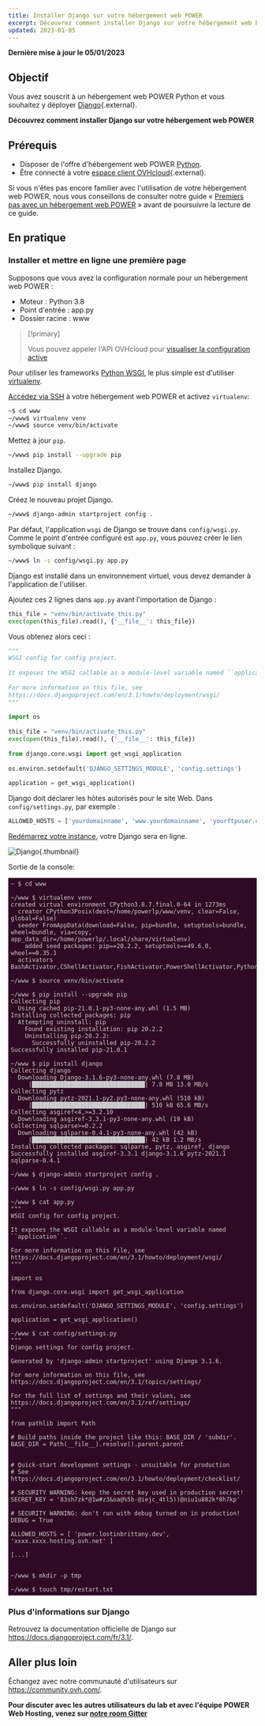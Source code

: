 ```yaml
---
title: Installer Django sur votre hébergement web POWER
excerpt: Découvrez comment installer Django sur votre hébergement web POWER
updated: 2023-01-05
---
```



<style>
 pre {
     font-size: 14px;
 }
 pre.console {
   background-color: #300A24; 
   color: #ccc;
   font-family: monospace;
   padding: 5px;
   margin-bottom: 5px;
 }
 pre.console code {
   border: solid 0px transparent;
   font-family: monospace !important;
 }
 .small {
     font-size: 0.75em;
 }
</style>

**Dernière mise à jour le 05/01/2023**

## Objectif

Vous avez souscrit à un hébergement web POWER Python et vous souhaitez y déployer [Django](https://www.djangoproject.com/){.external}.

**Découvrez comment installer Django sur votre hébergement web POWER**

## Prérequis

- Disposer de l'offre d'hébergement web POWER [Python](https://labs.ovh.com/managed-python).
- Être connecté à votre [espace client OVHcloud](https://www.ovh.com/auth/?action=gotomanager&from=https://www.ovh.com/fr/&ovhSubsidiary=fr){.external}.

Si vous n'êtes pas encore familier avec l'utilisation de votre hébergement web POWER, nous vous conseillons de consulter notre guide « [Premiers pas avec un hébergement web POWER](/pages/ovhcloud_labs/power_web_hosting/getting-started) » avant de poursuivre la lecture de ce guide.

## En pratique

### Installer et mettre en ligne une première page

Supposons que vous avez la configuration normale pour un hébergement web POWER :

- Moteur : Python 3.8
- Point d'entrée : app.py
- Dossier racine : www


> [!primary]
>
> Vous pouvez appeler l'API OVHcloud pour [visualiser la configuration active](/pages/ovhcloud_labs/power_web_hosting/getting-started#api-get-active-configuration)

Pour utiliser les frameworks [Python WSGI](https://www.fullstackpython.com/wsgi-servers.html), le plus simple est d'utiliser [virtualenv](https://pypi.org/project/virtualenv/).

[Accédez via SSH](/pages/ovhcloud_labs/power_web_hosting/getting-started#ssh) à votre hébergement web POWER et activez `virtualenv`: 

```sh
~$ cd www
~/www$ virtualenv venv
~/www$ source venv/bin/activate
```

Mettez à jour `pip`.

```sh
~/www$ pip install --upgrade pip
```

Installez Django.

```sh
~/www$ pip install django
```

Créez le nouveau projet Django.

```sh
~/www$ django-admin startproject config .
```

Par défaut, l'application `wsgi` de Django se trouve dans `config/wsgi.py`.
Comme le point d'entrée configuré est `app.py`, vous pouvez créer le lien symbolique suivant :

```sh
~/www$ ln -s config/wsgi.py app.py
```

Django est installé dans un environnement virtuel, vous devez demander à l'application de l'utiliser. 

Ajoutez ces 2 lignes dans `app.py` avant l'importation de Django :


```python
this_file = "venv/bin/activate_this.py"
exec(open(this_file).read(), {'__file__': this_file})
```

Vous obtenez alors ceci :

```python
"""
WSGI config for config project.
 
It exposes the WSGI callable as a module-level variable named ``application``.
 
For more information on this file, see
https://docs.djangoproject.com/en/3.1/howto/deployment/wsgi/
"""
 
import os
 
this_file = "venv/bin/activate_this.py"
exec(open(this_file).read(), {'__file__': this_file})
 
from django.core.wsgi import get_wsgi_application
 
os.environ.setdefault('DJANGO_SETTINGS_MODULE', 'config.settings')
 
application = get_wsgi_application()
```

Django doit déclarer les hôtes autorisés pour le site Web. Dans `config/settings.py`, par exemple :

```python
ALLOWED_HOSTS = ['yourdomainname', 'www.yourdomainname', 'yourftpuser.cluster000.hosting.ovh.net']
```

[Redémarrez votre instance](/pages/ovhcloud_labs/power_web_hosting/getting-started#restart), votre Django sera en ligne.


![Django](images/python-install-django-01.png){.thumbnail}


Sortie de la console:

<pre class="console"><code>~ $ cd www

~/www $ virtualenv venv
created virtual environment CPython3.8.7.final.0-64 in 1273ms
  creator CPython3Posix(dest=/home/powerlp/www/venv, clear=False, global=False)
  seeder FromAppData(download=False, pip=bundle, setuptools=bundle, wheel=bundle, via=copy, app_data_dir=/home/powerlp/.local/share/virtualenv)
    added seed packages: pip==20.2.2, setuptools==49.6.0, wheel==0.35.1
  activators BashActivator,CShellActivator,FishActivator,PowerShellActivator,PythonActivator,XonshActivator

~/www $ source venv/bin/activate

~/www $ pip install --upgrade pip
Collecting pip
  Using cached pip-21.0.1-py3-none-any.whl (1.5 MB)
Installing collected packages: pip
  Attempting uninstall: pip
    Found existing installation: pip 20.2.2
    Uninstalling pip-20.2.2:
      Successfully uninstalled pip-20.2.2
Successfully installed pip-21.0.1

~/www $ pip install django
Collecting django
  Downloading Django-3.1.6-py3-none-any.whl (7.8 MB)
     |████████████████████████████████| 7.8 MB 13.0 MB/s
Collecting pytz
  Downloading pytz-2021.1-py2.py3-none-any.whl (510 kB)
     |████████████████████████████████| 510 kB 65.6 MB/s
Collecting asgiref<4,>=3.2.10
  Downloading asgiref-3.3.1-py3-none-any.whl (19 kB)
Collecting sqlparse>=0.2.2
  Downloading sqlparse-0.4.1-py3-none-any.whl (42 kB)
     |████████████████████████████████| 42 kB 1.2 MB/s
Installing collected packages: sqlparse, pytz, asgiref, django
Successfully installed asgiref-3.3.1 django-3.1.6 pytz-2021.1 sqlparse-0.4.1

~/www $ django-admin startproject config .

~/www $ ln -s config/wsgi.py app.py

~/www $ cat app.py
"""
WSGI config for config project.

It exposes the WSGI callable as a module-level variable named ``application``.

For more information on this file, see
https://docs.djangoproject.com/en/3.1/howto/deployment/wsgi/
"""

import os

from django.core.wsgi import get_wsgi_application

os.environ.setdefault('DJANGO_SETTINGS_MODULE', 'config.settings')

application = get_wsgi_application()

~/www $ cat config/settings.py
"""
Django settings for config project.

Generated by 'django-admin startproject' using Django 3.1.6.

For more information on this file, see
https://docs.djangoproject.com/en/3.1/topics/settings/

For the full list of settings and their values, see
https://docs.djangoproject.com/en/3.1/ref/settings/
"""

from pathlib import Path

# Build paths inside the project like this: BASE_DIR / 'subdir'.
BASE_DIR = Path(__file__).resolve().parent.parent


# Quick-start development settings - unsuitable for production
# See https://docs.djangoproject.com/en/3.1/howto/deployment/checklist/

# SECURITY WARNING: keep the secret key used in production secret!
SECRET_KEY = '83sh7zk*@1w#z3&oa@%5b-@iejc_4tl5))@niu1u882k*8h7kp'

# SECURITY WARNING: don't run with debug turned on in production!
DEBUG = True

ALLOWED_HOSTS = [ 'power.lostinbrittany.dev', 'xxxx.xxxx.hosting.ovh.net' ]

[...]


~/www $ mkdir -p tmp

~/www $ touch tmp/restart.txt
</code></pre>

### Plus d'informations sur Django

Retrouvez la documentation officielle de Django sur <https://docs.djangoproject.com/fr/3.1/>.

## Aller plus loin

Échangez avec notre communauté d'utilisateurs sur <https://community.ovh.com/>.

**Pour discuter avec les autres utilisateurs du lab et avec l'équipe POWER Web Hosting, venez sur [notre room Gitter](https://gitter.im/ovh/power-web-hosting)**
